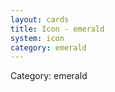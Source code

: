 ```yaml
---
layout: cards
title: Icon - emerald
system: icon
category: emerald
---
```

<div class="alert alert-secondary mb-4"><span class="i18n innerHTML-category">Category: </span><span class="i18n innerHTML-cat-emerald">emerald</span></div>
